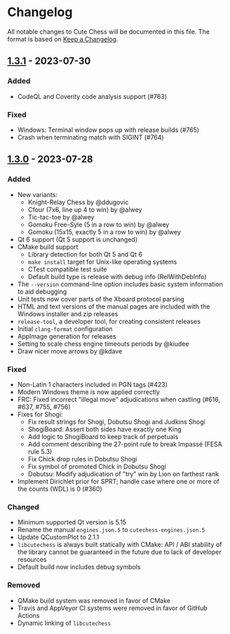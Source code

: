 # Changelog

All notable changes to Cute Chess will be documented in this file.
The format is based on [Keep a Changelog](https://keepachangelog.com/en/1.0.0/).

## [1.3.1](https://github.com/cutechess/cutechess/releases/tag/v1.3.1) - 2023-07-30

### Added

- CodeQL and Coverity code analysis support (#763)

### Fixed

- Windows: Terminal window pops up with release builds (#765)
- Crash when terminating match with SIGINT (#764)

## [1.3.0](https://github.com/cutechess/cutechess/releases/tag/v1.3.0) - 2023-07-28

### Added

- New variants:
    - Knight-Relay Chess by @ddugovic
    - Cfour (7x6, line up 4 to win) by @alwey
    - Tic-tac-toe by @alwey
    - Gomoku Free-Syle (5 in a row to win) by @alwey
    - Gomoku (15x15, exactly 5 in a row to win) by @alwey
- Qt 6 support (Qt 5 support is unchanged)
- CMake build support
    - Library detection for both Qt 5 and Qt 6
    - `make install` target for Unix-like operating systems
    - CTest compatible test suite
    - Default build type is release with debug info (RelWithDebInfo)
- The `--version` command-line option includes basic system information to aid
  debugging
- Unit tests now cover parts of the Xboard protocol parsing
- HTML and text versions of the manual pages are included with the Windows
  installer and zip releases
- `release-tool`, a developer tool, for creating consistent releases
- Initial `clang-format` configuration
- AppImage generation for releases
- Setting to scale chess engine timeouts periods by @kiudee
- Draw nicer move arrows by @kdave

### Fixed

- Non-Latin 1 characters included in PGN tags (#423)
- Modern Windows theme is now applied correctly
- FRC: Fixed incorrect "illegal move" adjudications when castling (#616, #637, #755, #756)
- Fixes for Shogi:
    - Fix result strings for Shogi, Dobutsu Shogi and Judkins Shogi
    - ShogiBoard: Assert both sides have exactly one King
    - Add logic to ShogiBoard to keep track of perpetuals
    - Add comment describing the 27-point rule to break Impassé (FESA rule 5.3)
    - Fix Chick drop rules in Dobutsu Shogi
    - Fix symbol of promoted Chick in Dobutsu Shogi
    - Dobutsu: Modify adjudication of "try" win by Lion on farthest rank
- Implement Dirichlet prior for SPRT; handle case where one or more of the counts (WDL) is 0 (#360)

### Changed

- Minimum supported Qt version is 5.15
- Rename the manual `engines.json.5` to `cutechess-engines.json.5`
- Update QCustomPlot to 2.1.1
- `libcutechess` is always built statically with CMake: API / ABI stability of
  the library cannot be guaranteed in the future due to lack of developer
  resources
- Default build now includes debug symbols

### Removed

- QMake build system was removed in favor of CMake
- Travis and AppVeyor CI systems were removed in favor of GitHub Actions
- Dynamic linking of `libcutechess`

